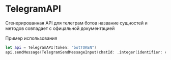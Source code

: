 # TelegramAPI

Сгенерированная API для телеграм ботов название сущностей и методов совпадает с офицальной документацией

Пример использования
``` swift
let api = TelegramAPI(token: "botTOKEN")
api.sendMessage(TelegramSendMessageInput(chatId: .integer(identifier: cMainChat), text: "Start bot"), completionHandler: { _ in })
```
